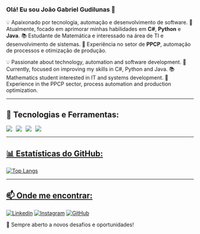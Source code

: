 
### Olá! Eu sou João Gabriel Gudilunas 👋

💡 Apaixonado por tecnologia, automação e desenvolvimento de software.
🎯 Atualmente, focado em aprimorar minhas habilidades em **C#**, **Python** e **Java**.
📚 Estudante de Matemática e interessado na área de TI e desenvolvimento de sistemas.
💼 Experiência no setor de **PPCP**, automação de processos e otimização de produção.

💡 Passionate about technology, automation and software development. 
🎯 Currently, focused on improving my skills in C#, Python and Java. 
📚 Mathematics student interested in IT and systems development. 
💼 Experience in the PPCP sector, process automation and production optimization.

---

## 🚀 Tecnologias e Ferramentas:

<div style="display: flex; flex-wrap: wrap; gap: 10px;">
    <a href="https://dev.java/">
        <img src="https://img.shields.io/badge/Java-ED8B00?style=for-the-badge&logo=openjdk&logoColor=white" />
    </a>
    <a href="https://learn.microsoft.com/en-us/dotnet/csharp/">
        <img src="https://img.shields.io/badge/C%23-239120?style=for-the-badge&logo=c-sharp&logoColor=white" />
    </a>
    <a href="https://www.python.org/doc/">
        <img src="https://img.shields.io/badge/Python-3776AB?style=for-the-badge&logo=python&logoColor=white" />
    </a>
    <a href="https://developer.mozilla.org/en-US/docs/Web/JavaScript">
        <img src="https://img.shields.io/badge/JavaScript-F7DF1E?style=for-the-badge&logo=javascript&logoColor=black" />

</div>

---

## 📊 Estatísticas do GitHub:

![Top Langs](https://github-readme-stats.vercel.app/api/top-langs/?username=Joao-gudi&layout=compact&theme=radical)

---

## 📫 Onde me encontrar:

[![Linkedin](https://img.shields.io/badge/LinkedIn-0077B5?style=for-the-badge&logo=linkedin&logoColor=white)](https://www.linkedin.com/in/jo%C3%A3o-gabriel-gudilunas-21402624a/)
[![Instagram](https://img.shields.io/badge/Instagram-E4405F?style=for-the-badge&logo=instagram&logoColor=white)](https://www.instagram.com/joao_gudilunas/)
[![GitHub](https://img.shields.io/badge/GitHub-100000?style=for-the-badge&logo=github&logoColor=white)](https://github.com/Joao-gudi)

🚀 Sempre aberto a novos desafios e oportunidades!
